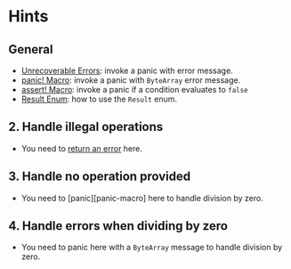 # Hints

## General

- [Unrecoverable Errors][unrecoverable]: invoke a panic with error message.
- [panic! Macro][panic-excl-macro]: invoke a panic with `ByteArray` error message.
- [assert! Macro][assert]: invoke a panic if a condition evaluates to `false`
- [Result Enum][result]: how to use the `Result` enum.

## 2. Handle illegal operations

- You need to [return an error][result] here.

## 3. Handle no operation provided

- You need to [panic][panic-macro] here to handle division by zero.

## 4. Handle errors when dividing by zero

- You need to panic here with a `ByteArray` message to handle division by zero.

[unrecoverable]: https://book.cairo-lang.org/ch09-01-unrecoverable-errors-with-panic.html#unrecoverable-errors-with-panic
[panic-excl-macro]: https://book.cairo-lang.org/ch09-01-unrecoverable-errors-with-panic.html#panic-macro
[assert]: https://book.cairo-lang.org/ch11-05-macros.html?highlight=assert#assert-and-assert_xx-macros
[result]: https://book.cairo-lang.org/ch09-02-recoverable-errors.html#the-result-enum